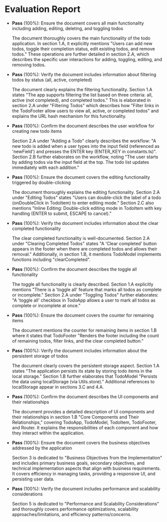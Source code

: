 # Evaluation Report

- **Pass** (100%): Ensure the document covers all main functionality including adding, editing, deleting, and toggling todos
  
  The document thoroughly covers the main functionality of the todo application. In section 1.A, it explicitly mentions "Users can add new todos, toggle their completion status, edit existing todos, and remove todos." These operations are further detailed in section 2.A, which describes the specific user interactions for adding, toggling, editing, and removing todos.

- **Pass** (100%): Verify the document includes information about filtering todos by status (all, active, completed)
  
  The document clearly explains the filtering functionality. Section 1.A states "The app supports filtering the list based on three criteria: all, active (not completed), and completed todos." This is elaborated in section 2.A under "Filtering Todos" which describes how "Filter links in the TodoFooter allow users to view all, active, or completed todos" and explains the URL hash mechanism for this functionality.

- **Pass** (100%): Confirm the document describes the user workflow for creating new todo items
  
  Section 2.A under "Adding a Todo" clearly describes the workflow: "A new todo is added when a user types into the input field (referenced as 'newField') and presses the ENTER key (ENTER_KEY in constants.ts)". Section 2.B further elaborates on the workflow, noting "The user starts by adding todos via the input field at the top. The todo list updates immediately with each addition."

- **Pass** (100%): Ensure the document covers the editing functionality triggered by double-clicking
  
  The document thoroughly explains the editing functionality. Section 2.A under "Editing Todos" states "Users can double-click the label of a todo (onDoubleClick in TodoItem) to enter editing mode." Section 2.C also mentions "Inline Editing: Double-click editing mode in TodoItem with key handling (ENTER to submit, ESCAPE to cancel)."

- **Pass** (100%): Verify the document includes information about the clear completed functionality
  
  The clear completed functionality is well-documented. Section 2.A under "Clearing Completed Todos" states "A 'Clear completed' button appears in the footer when there are completed todos and allows their removal." Additionally, in section 1.B, it mentions TodoModel implements functions including "clearCompleted".

- **Pass** (100%): Confirm the document describes the toggle all functionality
  
  The toggle all functionality is clearly described. Section 1.A explicitly mentions "There is a 'toggle all' feature that marks all todos as complete or incomplete." Section 2.A under "Toggling Todos" further elaborates: "A 'toggle all' checkbox in TodoApp allows a user to mark all todos as complete or incomplete at once."

- **Pass** (100%): Ensure the document covers the counter for remaining items
  
  The document mentions the counter for remaining items in section 1.B where it states that TodoFooter "Renders the footer including the count of remaining todos, filter links, and the clear completed button."

- **Pass** (100%): Verify the document includes information about the persistent storage of todos
  
  The document clearly covers the persistent storage aspect. Section 1.A states "The application persists its state by storing todo items in the local storage." Section 1.B further elaborates that TodoModel "Persists the data using localStorage (via Utils.store)." Additional references to localStorage appear in sections 3.C and 4.A.

- **Pass** (100%): Confirm the document describes the UI components and their relationships
  
  The document provides a detailed description of UI components and their relationships in section 1.B "Core Components and Their Relationships," covering TodoApp, TodoModel, TodoItem, TodoFooter, and Router. It explains the responsibilities of each component and how they interact within the application.

- **Pass** (100%): Ensure the document covers the business objectives addressed by the application
  
  Section 3 is dedicated to "Business Objectives from the Implementation" and includes primary business goals, secondary objectives, and technical implementation aspects that align with business requirements. It covers efficiency in managing tasks, providing a responsive UI, and persisting user data.

- **Pass** (100%): Verify the document includes performance and scalability considerations
  
  Section 5 is dedicated to "Performance and Scalability Considerations" and thoroughly covers performance optimizations, scalability approaches/limitations, and efficiency patterns/concerns.